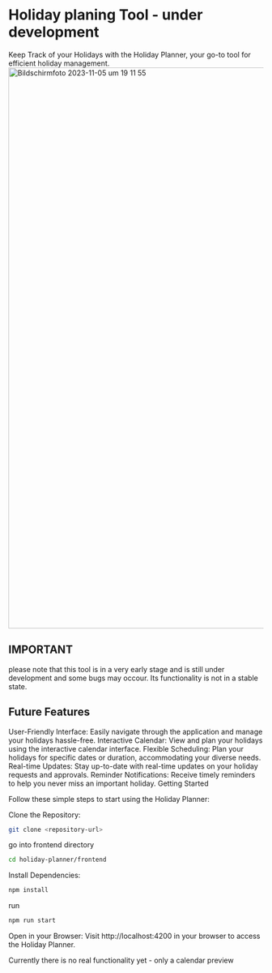 # Holiday planing Tool - under development

Keep Track of your Holidays with the Holiday Planner, your go-to tool for efficient holiday management.
<img width="1107" alt="Bildschirm­foto 2023-11-05 um 19 11 55" src="https://github.com/Sandro9/Urlaubsplaner/assets/78750208/88fb8e06-4123-46fc-8502-092c28bfd615">

## IMPORTANT
please note that this tool is in a very early stage and is still under development and some bugs may occour. Its functionality is not in a stable state.

## Future Features


User-Friendly Interface: Easily navigate through the application and manage your holidays hassle-free.
Interactive Calendar: View and plan your holidays using the interactive calendar interface.
Flexible Scheduling: Plan your holidays for specific dates or duration, accommodating your diverse needs.
Real-time Updates: Stay up-to-date with real-time updates on your holiday requests and approvals.
Reminder Notifications: Receive timely reminders to help you never miss an important holiday.
Getting Started

Follow these simple steps to start using the Holiday Planner:

Clone the Repository:
```bash
git clone <repository-url>
```

go into frontend directory
```bash
cd holiday-planner/frontend
```

Install Dependencies:
```bash
npm install
```

run 
```bash
npm run start
```

Open in your Browser:
Visit http://localhost:4200 in your browser to access the Holiday Planner.

Currently there is no real functionality yet - only a calendar preview
